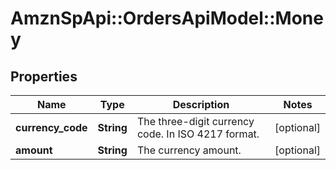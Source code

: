 # AmznSpApi::OrdersApiModel::Money

## Properties
Name | Type | Description | Notes
------------ | ------------- | ------------- | -------------
**currency_code** | **String** | The three-digit currency code. In ISO 4217 format. | [optional] 
**amount** | **String** | The currency amount. | [optional] 

